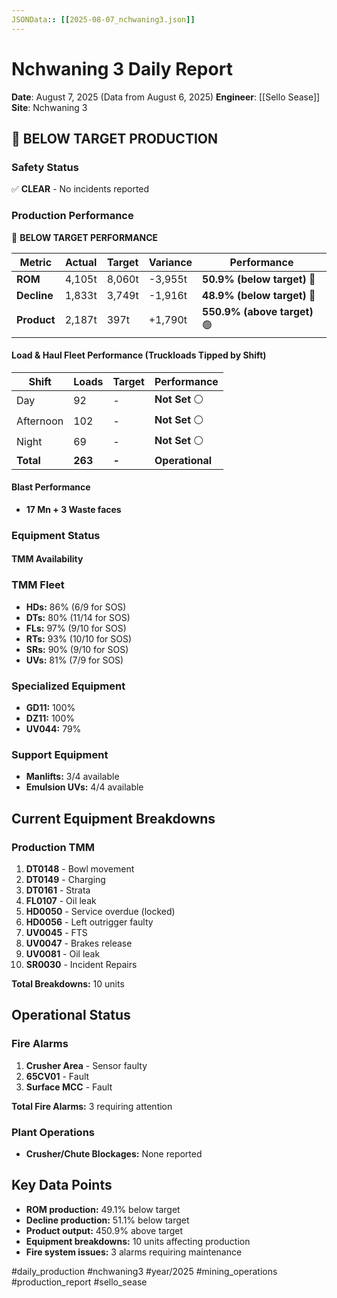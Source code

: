 ```yaml
---
JSONData:: [[2025-08-07_nchwaning3.json]]
---
```


# Nchwaning 3 Daily Report
**Date**: August 7, 2025 (Data from August 6, 2025)
**Engineer**: [[Sello Sease]]
**Site**: Nchwaning 3

## 🔴 BELOW TARGET PRODUCTION

### Safety Status
✅ **CLEAR** - No incidents reported

### Production Performance
🔴 **BELOW TARGET PERFORMANCE**

| Metric | Actual | Target | Variance | Performance |
|--------|--------|--------|----------|-------------|
| **ROM** | 4,105t | 8,060t | -3,955t | **50.9% (below target)** 🔴 |
| **Decline** | 1,833t | 3,749t | -1,916t | **48.9% (below target)** 🔴 |
| **Product** | 2,187t | 397t | +1,790t | **550.9% (above target)** 🟢 |

#### Load & Haul Fleet Performance (Truckloads Tipped by Shift)
| Shift | Loads | Target | Performance |
|-------|-------|--------|-------------|
| Day | 92 | - | **Not Set** ⚪ |
| Afternoon | 102 | - | **Not Set** ⚪ |
| Night | 69 | - | **Not Set** ⚪ |
| **Total** | **263** | **-** | **Operational** |

#### Blast Performance
- **17 Mn + 3 Waste faces**

### Equipment Status

#### TMM Availability

### TMM Fleet
- **HDs:** 86% (6/9 for SOS)
- **DTs:** 80% (11/14 for SOS)
- **FLs:** 97% (9/10 for SOS)
- **RTs:** 93% (10/10 for SOS)
- **SRs:** 90% (9/10 for SOS)
- **UVs:** 81% (7/9 for SOS)

### Specialized Equipment
- **GD11:** 100%
- **DZ11:** 100%  
- **UV044:** 79%

### Support Equipment
- **Manlifts:** 3/4 available
- **Emulsion UVs:** 4/4 available

## Current Equipment Breakdowns

### Production TMM
1. **DT0148** - Bowl movement
2. **DT0149** - Charging
3. **DT0161** - Strata
4. **FL0107** - Oil leak
5. **HD0050** - Service overdue (locked)
6. **HD0056** - Left outrigger faulty
7. **UV0045** - FTS
8. **UV0047** - Brakes release
9. **UV0081** - Oil leak
10. **SR0030** - Incident Repairs

**Total Breakdowns:** 10 units

## Operational Status

### Fire Alarms
1. **Crusher Area** - Sensor faulty
2. **65CV01** - Fault
3. **Surface MCC** - Fault

**Total Fire Alarms:** 3 requiring attention

### Plant Operations
- **Crusher/Chute Blockages:** None reported

## Key Data Points
- **ROM production:** 49.1% below target
- **Decline production:** 51.1% below target
- **Product output:** 450.9% above target
- **Equipment breakdowns:** 10 units affecting production
- **Fire system issues:** 3 alarms requiring maintenance

#daily_production #nchwaning3 #year/2025 #mining_operations #production_report #sello_sease